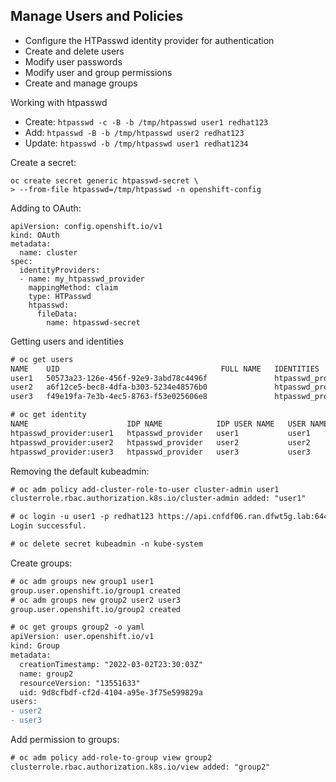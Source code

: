 ## Manage Users and Policies ##
- Configure the HTPasswd identity provider for authentication
- Create and delete users
- Modify user passwords
- Modify user and group permissions
- Create and manage groups

Working with htpasswd

- Create: `htpasswd -c -B -b /tmp/htpasswd user1 redhat123`
- Add: `htpasswd -B -b /tmp/htpasswd user2 redhat123`
- Update: `htpasswd -b /tmp/htpasswd user1 redhat1234`

Create a secret:
```
oc create secret generic htpasswd-secret \
> --from-file htpasswd=/tmp/htpasswd -n openshift-config
```

Adding to OAuth:
```
apiVersion: config.openshift.io/v1
kind: OAuth
metadata:
  name: cluster
spec:
  identityProviders:
  - name: my_htpasswd_provider
    mappingMethod: claim
    type: HTPasswd
    htpasswd:
      fileData:
        name: htpasswd-secret
```

Getting users and identities
```diff
# oc get users
NAME    UID                                    FULL NAME   IDENTITIES
user1   50573a23-126e-456f-92e9-3abd78c4496f               htpasswd_provider:user1
user2   a6f12ce5-bec8-4dfa-b303-5234e48576b0               htpasswd_provider:user2
user3   f49e19fa-7e3b-4ec5-8763-f53e025606e8               htpasswd_provider:user3

# oc get identity
NAME                      IDP NAME            IDP USER NAME   USER NAME   USER UID
htpasswd_provider:user1   htpasswd_provider   user1           user1       50573a23-126e-456f-92e9-3abd78c4496f
htpasswd_provider:user2   htpasswd_provider   user2           user2       a6f12ce5-bec8-4dfa-b303-5234e48576b0
htpasswd_provider:user3   htpasswd_provider   user3           user3       f49e19fa-7e3b-4ec5-8763-f53e025606e8

```

Removing the default kubeadmin:
```diff
# oc adm policy add-cluster-role-to-user cluster-admin user1
clusterrole.rbac.authorization.k8s.io/cluster-admin added: "user1"

# oc login -u user1 -p redhat123 https://api.cnfdf06.ran.dfwt5g.lab:6443
Login successful.

# oc delete secret kubeadmin -n kube-system
```

Create groups:
```diff
# oc adm groups new group1 user1
group.user.openshift.io/group1 created
# oc adm groups new group2 user2 user3
group.user.openshift.io/group2 created

# oc get groups group2 -o yaml
apiVersion: user.openshift.io/v1
kind: Group
metadata:
  creationTimestamp: "2022-03-02T23:30:03Z"
  name: group2
  resourceVersion: "13551633"
  uid: 9d8cfbdf-cf2d-4104-a95e-3f75e599829a
users:
- user2
- user3

```

Add permission to groups:
```diff
# oc adm policy add-role-to-group view group2
clusterrole.rbac.authorization.k8s.io/view added: "group2"

```

